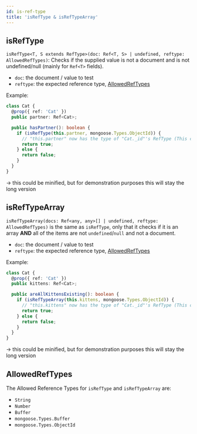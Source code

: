 ```yaml
---
id: is-ref-type
title: 'isRefType & isRefTypeArray'
---
```


## isRefType

`isRefType<T, S extends RefType>(doc: Ref<T, S> | undefined, reftype: AllowedRefTypes)`: Checks if the supplied value is not a document and is not undefined/null (mainly for `Ref<T>` fields).

- `doc`: the document / value to test
- `reftype`: the expected reference type, [AllowedRefTypes](#allowedreftypes)

Example:

```ts
class Cat {
  @prop({ ref: 'Cat' })
  public partner: Ref<Cat>;

  public hasPartner(): boolean {
    if (isRefType(this.partner, mongoose.Types.ObjectId)) {
      // "this.partner" now has the type of "Cat._id"'s RefType (This case ObjectId)
      return true;
    } else {
      return false;
    }
  }
}
```

-> this could be minified, but for demonstration purposes this will stay the long version

## isRefTypeArray

`isRefTypeArray(docs: Ref<any, any>[] | undefined, reftype: AllowedRefTypes)` is the same as `isRefType`, only that it checks if it is an array **AND** all of the items are not `undefined`/`null` and not a document.

- `doc`: the document / value to test
- `reftype`: the expected reference type, [AllowedRefTypes](#allowedreftypes)

Example:

```ts
class Cat {
  @prop({ ref: 'Cat' })
  public kittens: Ref<Cat>;

  public areAllKittensExisting(): boolean {
    if (isRefTypeArray(this.kittens, mongoose.Types.ObjectId)) {
      // "this.kittens" now has the type of "Cat._id"'s RefType (This case ObjectId)
      return true;
    } else {
      return false;
    }
  }
}
```

-> this could be minified, but for demonstration purposes this will stay the long version

## AllowedRefTypes

The Allowed Reference Types for `isRefType` and `isRefTypeArray` are:

- `String`
- `Number`
- `Buffer`
- `mongoose.Types.Buffer`
- `mongoose.Types.ObjectId`
